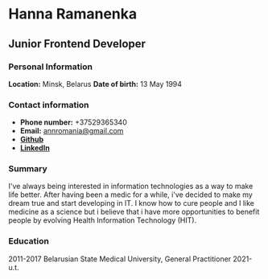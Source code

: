 # Hanna Ramanenka
## Junior Frontend Developer
### Personal Information
**Location:** Minsk, Belarus
**Date of birth:** 13 May 1994
### Contact information
+ **Phone number:** +37529365340
+ **Email:** annromania@gmail.com
+ **[Github](https://github.com/Hanpira)** 
+ **[LinkedIn](https://www.linkedin.com/in/hanna-ramanenka-543519229/)**
### Summary
I've always being interested in information technologies as a way to make life better. After having been a medic for a while, i've decided to make my dream true and start developing in IT. I know how to cure people and I like medicine as a science but i believe that i have more opportunities to benefit people by evolving Health Information Technology (HIT).

### Education
2011-2017 Belarusian State Medical University, General Practitioner
2021-u.t.
